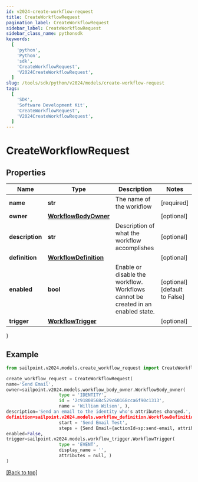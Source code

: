 ```yaml
---
id: v2024-create-workflow-request
title: CreateWorkflowRequest
pagination_label: CreateWorkflowRequest
sidebar_label: CreateWorkflowRequest
sidebar_class_name: pythonsdk
keywords:
  [
    'python',
    'Python',
    'sdk',
    'CreateWorkflowRequest',
    'V2024CreateWorkflowRequest',
  ]
slug: /tools/sdk/python/v2024/models/create-workflow-request
tags:
  [
    'SDK',
    'Software Development Kit',
    'CreateWorkflowRequest',
    'V2024CreateWorkflowRequest',
  ]
---
```


# CreateWorkflowRequest

## Properties

| Name | Type | Description | Notes |
| --- | --- | --- | --- |
| **name** | **str** | The name of the workflow | [required] |
| **owner** | [**WorkflowBodyOwner**](workflow-body-owner) |  | [optional] |
| **description** | **str** | Description of what the workflow accomplishes | [optional] |
| **definition** | [**WorkflowDefinition**](workflow-definition) |  | [optional] |
| **enabled** | **bool** | Enable or disable the workflow. Workflows cannot be created in an enabled state. | [optional] [default to False] |
| **trigger** | [**WorkflowTrigger**](workflow-trigger) |  | [optional] |

}

## Example

```python
from sailpoint.v2024.models.create_workflow_request import CreateWorkflowRequest

create_workflow_request = CreateWorkflowRequest(
name='Send Email',
owner=sailpoint.v2024.models.workflow_body_owner.WorkflowBody_owner(
                    type = 'IDENTITY',
                    id = '2c91808568c529c60168cca6f90c1313',
                    name = 'William Wilson', ),
description='Send an email to the identity who's attributes changed.',
definition=sailpoint.v2024.models.workflow_definition.WorkflowDefinition(
                    start = 'Send Email Test',
                    steps = {Send Email={actionId=sp:send-email, attributes={body=This is a test, from=sailpoint@sailpoint.com, recipientId.$=$.identity.id, subject=test}, nextStep=success, selectResult=null, type=ACTION}, success={type=success}}, ),
enabled=False,
trigger=sailpoint.v2024.models.workflow_trigger.WorkflowTrigger(
                    type = 'EVENT',
                    display_name = '',
                    attributes = null, )
)

```

[[Back to top]](#)
